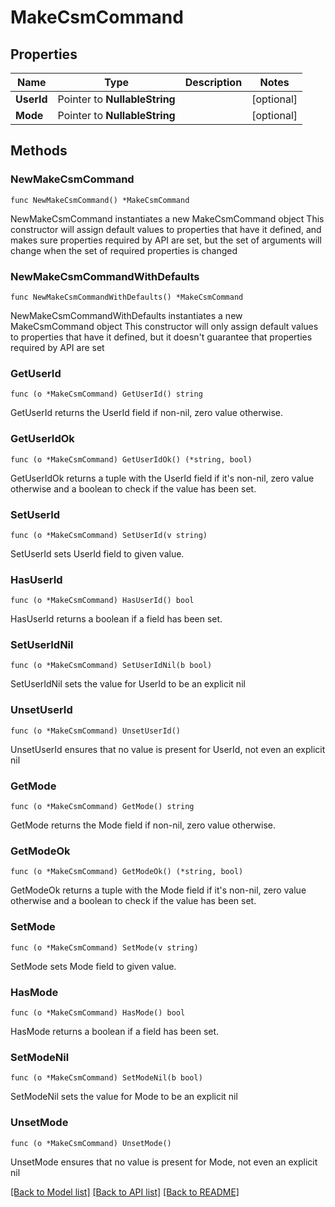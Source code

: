 # MakeCsmCommand

## Properties

Name | Type | Description | Notes
------------ | ------------- | ------------- | -------------
**UserId** | Pointer to **NullableString** |  | [optional] 
**Mode** | Pointer to **NullableString** |  | [optional] 

## Methods

### NewMakeCsmCommand

`func NewMakeCsmCommand() *MakeCsmCommand`

NewMakeCsmCommand instantiates a new MakeCsmCommand object
This constructor will assign default values to properties that have it defined,
and makes sure properties required by API are set, but the set of arguments
will change when the set of required properties is changed

### NewMakeCsmCommandWithDefaults

`func NewMakeCsmCommandWithDefaults() *MakeCsmCommand`

NewMakeCsmCommandWithDefaults instantiates a new MakeCsmCommand object
This constructor will only assign default values to properties that have it defined,
but it doesn't guarantee that properties required by API are set

### GetUserId

`func (o *MakeCsmCommand) GetUserId() string`

GetUserId returns the UserId field if non-nil, zero value otherwise.

### GetUserIdOk

`func (o *MakeCsmCommand) GetUserIdOk() (*string, bool)`

GetUserIdOk returns a tuple with the UserId field if it's non-nil, zero value otherwise
and a boolean to check if the value has been set.

### SetUserId

`func (o *MakeCsmCommand) SetUserId(v string)`

SetUserId sets UserId field to given value.

### HasUserId

`func (o *MakeCsmCommand) HasUserId() bool`

HasUserId returns a boolean if a field has been set.

### SetUserIdNil

`func (o *MakeCsmCommand) SetUserIdNil(b bool)`

 SetUserIdNil sets the value for UserId to be an explicit nil

### UnsetUserId
`func (o *MakeCsmCommand) UnsetUserId()`

UnsetUserId ensures that no value is present for UserId, not even an explicit nil
### GetMode

`func (o *MakeCsmCommand) GetMode() string`

GetMode returns the Mode field if non-nil, zero value otherwise.

### GetModeOk

`func (o *MakeCsmCommand) GetModeOk() (*string, bool)`

GetModeOk returns a tuple with the Mode field if it's non-nil, zero value otherwise
and a boolean to check if the value has been set.

### SetMode

`func (o *MakeCsmCommand) SetMode(v string)`

SetMode sets Mode field to given value.

### HasMode

`func (o *MakeCsmCommand) HasMode() bool`

HasMode returns a boolean if a field has been set.

### SetModeNil

`func (o *MakeCsmCommand) SetModeNil(b bool)`

 SetModeNil sets the value for Mode to be an explicit nil

### UnsetMode
`func (o *MakeCsmCommand) UnsetMode()`

UnsetMode ensures that no value is present for Mode, not even an explicit nil

[[Back to Model list]](../README.md#documentation-for-models) [[Back to API list]](../README.md#documentation-for-api-endpoints) [[Back to README]](../README.md)


